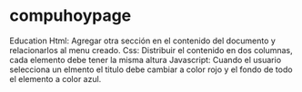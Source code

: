 # compuhoypage
Education
Html: Agregar otra sección en el contenido del documento y relacionarlos al menu creado.
Css: Distribuir el contenido en dos columnas, cada elemento debe tener la misma altura 
Javascript: Cuando el usuario selecciona un elmento el titulo debe cambiar a color rojo y el fondo de todo el elemento a color azul.
